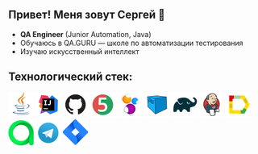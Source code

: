 ## Привет! Меня зовут Сергей 👋

- **QA Engineer** (Junior Automation, Java)  
- Обучаюсь в QA.GURU — школе по автоматизации тестирования
- Изучаю искусственный интеллект 


## Технологический стек:
<p>
<img src="icons/Java.svg" width="50" />
<img src="icons/Intelij_IDEA.svg" width="50" />
<img src="icons/GitHub.svg" width="50" />
<img src="icons/JUnit5.svg" width="50" />
<img src="icons/Selenide.svg" width="50" />
<img src="icons/Selenoid.svg" width="50" />
<img src="icons/Gradle.svg" width="50" />
<img src="icons/Jenkins.svg" width="50" />
<img src="icons/Allure_Report.svg" width="50" />
<img src="icons/AllureTestOps.svg" width="50" />
<img src="icons/Telegram.svg" width="50" />
<img src="icons/Jira.svg" width="50" />
<p>
